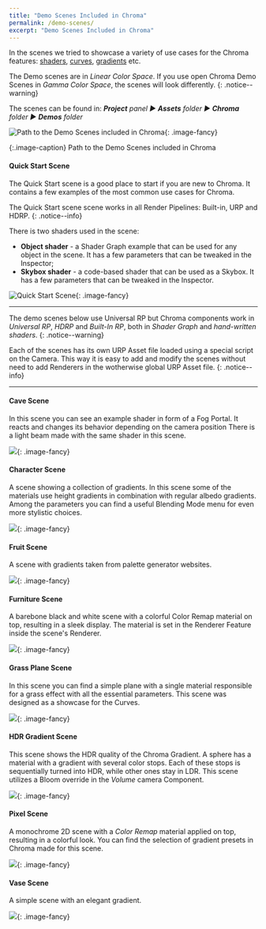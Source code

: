 ```yaml
---
title: "Demo Scenes Included in Chroma"
permalink: /demo-scenes/
excerpt: "Demo Scenes Included in Chroma"
---
```


In the scenes we tried to showcase a variety of use cases for the Chroma features: [shaders](/example-shaders), [curves](/curve), [gradients](/gradient) etc.

The Demo scenes are in _Linear Color Space_. If you use open Chroma Demo Scenes in _Gamma Color Space_, the scenes will look differently.
{: .notice--warning}

The scenes can be found in:
_**Project** panel ▶︎ **Assets** folder ▶︎ **Chroma** folder ▶︎ **Demos** folder_

![Path to the Demo Scenes included in Chroma](../assets/images/docs/interface/chroma_demo_scenes_path.png){: .image-fancy}

{:.image-caption}
Path to the Demo Scenes included in Chroma

#### Quick Start Scene

The Quick Start scene is a good place to start if you are new to Chroma. It contains a few examples of the most common use cases for Chroma.

The Quick Start scene scene works in all Render Pipelines: Built-in, URP and HDRP.
{: .notice--info}

There is two shaders used in the scene:
- **Object shader** - a Shader Graph example that can be used for any object in the scene. It has a few parameters that can be tweaked in the Inspector;
- **Skybox shader** - a code-based shader that can be used as a Skybox. It has a few parameters that can be tweaked in the Inspector.

![Quick Start Scene](../assets/images/docs/demo-scenes/quick_start.png){: .image-fancy}

---

The demo scenes below use Universal RP but Chroma components work in _Universal RP_, _HDRP_ and _Built-In RP_, both in _Shader Graph_ and _hand-written shaders_.
{: .notice--warning}

Each of the scenes has its own URP Asset file loaded using a special script on the Camera. This way it is easy to add and modify the scenes without need to add Renderers in the wotherwise global URP Asset file.
{: .notice--info}

---

#### Cave Scene
In this scene you can see an example shader in form of a Fog Portal. It reacts and changes its behavior depending on the camera position There is a light beam made with the same shader in this scene.

![](../assets/images/docs/demo-scenes/cave_scene.png){: .image-fancy}

#### Character Scene
A scene showing a collection of gradients. In this scene some of the materials use height gradients in combination with regular albedo gradients. Among the parameters you can find a useful Blending Mode menu for even more stylistic choices.

![](../assets/images/docs/demo-scenes/character_scene.png){: .image-fancy}

#### Fruit Scene
A scene with gradients taken from palette generator websites.

![](../assets/images/docs/demo-scenes/fruit_scene.png){: .image-fancy}

#### Furniture Scene
A barebone black and white scene with a colorful Color Remap material on top, resulting in a sleek display. The material is set in the Renderer Feature inside the scene's Renderer.

![](../assets/images/docs/demo-scenes/furniture_scene.png){: .image-fancy}

#### Grass Plane Scene
In this scene you can find a simple plane with a single material responsible for a grass effect with all the essential parameters. This scene was designed as a showcase for the Curves.

![](../assets/images/docs/demo-scenes/grass_plane_scene.png){: .image-fancy}

#### HDR Gradient Scene
This scene shows the HDR quality of the Chroma Gradient. A sphere has a material with a gradient with several color stops. Each of these stops is sequentially turned into HDR, while other ones stay in LDR. This scene utilizes a Bloom override in the _Volume_ camera Component.

![](../assets/images/docs/demo-scenes/hdr_scene.png){: .image-fancy}

#### Pixel Scene
A monochrome 2D scene with a _Color Remap_ material applied on top, resulting in a colorful look. You can find the selection of gradient presets in Chroma made for this scene.

![](../assets/images/docs/demo-scenes/pixel_scene.png){: .image-fancy}

#### Vase Scene
A simple scene with an elegant gradient.

![](../assets/images/docs/demo-scenes/vase_scene.png){: .image-fancy}
